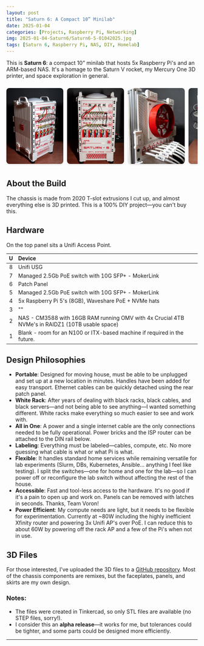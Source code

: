```yaml
---
layout: post
title: "Saturn 6: A Compact 10” Minilab"
date: 2025-01-04
categories: [Projects, Raspberry Pi, Networking]
img: 2025-01-04-Saturn6/Saturn6-5-01042025.jpg 
tags: [Saturn 6, Raspberry Pi, NAS, DIY, Homelab]
---
```


This is **Saturn 6**: a compact 10” minilab that hosts 5x Raspberry Pi's and an ARM-based NAS. It's a homage to the Saturn V rocket, my Mercury One 3D printer, and space exploration in general.

<div class="image-gallery-container">
  <div class="image-gallery">
    <img src="/assets/img/2025-01-04-Saturn6/Saturn6-1-01042025.jpg" alt="Saturn 6 Image 1" data-full="/assets/img/2025-01-04-Saturn6/Saturn6-1-01042025.jpg">
    <img src="/assets/img/2025-01-04-Saturn6/Saturn6-2-01042025.jpg" alt="Saturn 6 Image 2" data-full="/assets/img/2025-01-04-Saturn6/Saturn6-2-01042025.jpg">
    <img src="/assets/img/2025-01-04-Saturn6/Saturn6-3-01042025.jpg" alt="Saturn 6 Image 3" data-full="/assets/img/2025-01-04-Saturn6/Saturn6-3-01042025.jpg">
    <img src="/assets/img/2025-01-04-Saturn6/Saturn6-4-01042025.jpg" alt="Saturn 6 Image 4" data-full="/assets/img/2025-01-04-Saturn6/Saturn6-4-01042025.jpg">
    <img src="/assets/img/2025-01-04-Saturn6/Saturn6-5-01042025.jpg" alt="Saturn 6 Image 5" data-full="/assets/img/2025-01-04-Saturn6/Saturn6-5-01042025.jpg">
    <img src="/assets/img/2025-01-04-Saturn6/Saturn6-6-01042025.jpg" alt="Saturn 6 Image 6" data-full="/assets/img/2025-01-04-Saturn6/Saturn6-6-01042025.jpg">
  </div>
</div>

<div id="lightbox" class="lightbox">
  <span class="close-button">&times;</span>
  <span class="nav-button prev-button">&#10094;</span>
  <span class="nav-button next-button">&#10095;</span>
  <img class="lightbox-content" id="lightbox-img">
  <div id="lightbox-caption"></div>
</div>

<style>
  .image-gallery-container {
    width: 100%;
    overflow-x: auto;
    -webkit-overflow-scrolling: touch;
  }
  .image-gallery {
    display: flex;
    gap: 10px;
    padding: 10px 0;
  }
  .image-gallery img {
    height: 200px;
    width: auto;
    object-fit: cover;
    border-radius: 8px;
    box-shadow: 0 2px 4px rgba(0,0,0,0.1);
    cursor: pointer;
    transition: transform 0.3s ease;
  }
  .image-gallery img:hover {
    transform: scale(1.05);
  }
  .lightbox {
    display: none;
    position: fixed;
    z-index: 999;
    top: 0;
    left: 0;
    width: 100%;
    height: 100%;
    background-color: rgba(0, 0, 0, 0.9);
    justify-content: center;
    align-items: center;
  }
  .lightbox-content {
    max-width: 90%;
    max-height: 90%;
    object-fit: contain;
  }
  .close-button {
    position: absolute;
    top: 15px;
    right: 35px;
    color: #f1f1f1;
    font-size: 40px;
    font-weight: bold;
    cursor: pointer;
  }
  #lightbox-caption {
    position: absolute;
    bottom: 20px;
    left: 0;
    right: 0;
    text-align: center;
    color: #fff;
    padding: 10px;
    background-color: rgba(0, 0, 0, 0.5);
  }
  .nav-button {
    color: white;
    font-size: 30px;
    font-weight: bold;
    position: absolute;
    top: 50%;
    transform: translateY(-50%);
    cursor: pointer;
    user-select: none;
    -webkit-user-select: none;
    padding: 16px;
    background-color: rgba(0,0,0,0.3);
  }
  .prev-button {
    left: 15px;
  }
  .next-button {
    right: 15px;
  }
  .nav-button:hover {
    background-color: rgba(0,0,0,0.8);
  }
</style>

<script>
  document.addEventListener('DOMContentLoaded', function() {
    const lightbox = document.getElementById('lightbox');
    const lightboxImg = document.getElementById('lightbox-img');
    const lightboxCaption = document.getElementById('lightbox-caption');
    const closeButton = document.querySelector('.close-button');
    const prevButton = document.querySelector('.prev-button');
    const nextButton = document.querySelector('.next-button');
    const galleryImages = document.querySelectorAll('.image-gallery img');

    function showNextImage() {
      const currentImg = Array.from(galleryImages).find(img => img.src === lightboxImg.src || img.getAttribute('data-full') === lightboxImg.src);
      const nextImg = currentImg.nextElementSibling || galleryImages[0];
      lightboxImg.src = nextImg.getAttribute('data-full') || nextImg.src;
      lightboxCaption.textContent = nextImg.alt;
    }

    function showPreviousImage() {
      const currentImg = Array.from(galleryImages).find(img => img.src === lightboxImg.src || img.getAttribute('data-full') === lightboxImg.src);
      const prevImg = currentImg.previousElementSibling || galleryImages[galleryImages.length - 1];
      lightboxImg.src = prevImg.getAttribute('data-full') || prevImg.src;
      lightboxCaption.textContent = prevImg.alt;
    }

    galleryImages.forEach(img => {
      img.addEventListener('click', function() {
        lightbox.style.display = 'flex';
        lightboxImg.src = this.getAttribute('data-full') || this.src;
        lightboxCaption.textContent = this.alt;
      });
    });

    function closeLightbox() {
      lightbox.style.display = 'none';
    }

    closeButton.addEventListener('click', closeLightbox);
    prevButton.addEventListener('click', function(e) {
      e.stopPropagation();
      showPreviousImage();
    });
    nextButton.addEventListener('click', function(e) {
      e.stopPropagation();
      showNextImage();
    });

    lightbox.addEventListener('click', function(e) {
      if (e.target === this) {
        closeLightbox();
      }
    });

    document.addEventListener('keydown', function(e) {
      if (lightbox.style.display === 'flex') {
        if (e.key === 'Escape') {
          closeLightbox();
        } else if (e.key === 'ArrowRight') {
          showNextImage();
        } else if (e.key === 'ArrowLeft') {
          showPreviousImage();
        }
      }
    });
  });
</script>

## About the Build

The chassis is made from 2020 T-slot extrusions I cut up, and almost everything else is 3D printed. This is a 100% DIY project—you can't buy this.

## Hardware

On the top panel sits a Unifi Access Point.

| U | Device |
|:-:|:-------|
| 8 | Unifi USG |
| 7 | Managed 2.5Gb PoE switch with 10G SFP+ - MokerLink |
| 6 | Patch Panel |
| 5 | Managed 2.5Gb PoE switch with 10G SFP+ - MokerLink |
| 4 | 5x Raspberry Pi 5's (8GB), Waveshare PoE + NVMe hats |
| 3 | "" |
| 2 | NAS - CM3588 with 16GB RAM running OMV with 4x Crucial 4TB NVMe's in RAIDZ1 (10TB usable space) |
| 1 | Blank - room for an N100 or ITX-based machine if required in the future. |

## Design Philosophies

- **Portable**: Designed for moving house, must be able to be unplugged and set up at a new location in minutes. Handles have been added for easy transport. Ethernet cables can be quickly detached using the rear patch panel.
- **White Rack**: After years of dealing with black racks, black cables, and black servers—and not being able to see anything—I wanted something different. White racks make everything so much easier to see and work with.
- **All in One**: A power and a single internet cable are the only connections needed to be fully operational. Power bricks and the ISP router can be attached to the DIN rail below.
- **Labeling**: Everything must be labeled—cables, compute, etc. No more guessing what cable is what or what Pi is what.
- **Flexible**: It handles standard home services while remaining versatile for lab experiments (Slurm, DBs, Kubernetes, Ansible... anything I feel like testing). I split the switches—one for home and one for the lab—so I can power off or reconfigure the lab switch without affecting the rest of the house.
- **Accessible**: Fast and tool-less access to the hardware. It's no good if it's a pain to open up and work on. Panels can be removed with latches in seconds. Thanks, Team Voron!
- **Power Efficient**: My compute needs are light, but it needs to be flexible for experimentation. Currently at ~80W including the highly inefficient Xfinity router and powering 3x Unifi AP's over PoE. I can reduce this to about 60W by powering off the rack AP and a few of the Pi's when not in use.

## 3D Files

For those interested, I’ve uploaded the 3D files to a [GitHub repository](https://github.com/Rhettus/Saturn6). Most of the chassis components are remixes, but the faceplates, panels, and skirts are my own design.

### Notes:

- The files were created in Tinkercad, so only STL files are available (no STEP files, sorry!).
- I consider this an **alpha release**—it works for me, but tolerances could be tighter, and some parts could be designed more efficiently.

---


